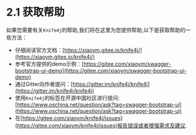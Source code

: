 # 2.1 获取帮助

如果您需要有关`Knife4j`的帮助,我们将在这里为您提供帮助,以下是获取帮助的一些方法：

- 仔细阅读官方文档：[https://xiaoym.gitee.io/knife4j/](https://xiaoym.gitee.io/knife4j/)
- 参考官方提供的demo示例：[https://gitee.com/xiaoym/swagger-bootstrap-ui-demo](https://gitee.com/xiaoym/swagger-bootstrap-ui-demo)
- 通过Gitter向作者提问：[https://gitter.im/knife4j/knife4j](https://gitter.im/knife4j/knife4j)
- 使用`Knife4j`的标签在开源中国社区进行提问:[https://www.oschina.net/question/ask?tag=swagger-bootstrap-ui](https://www.oschina.net/question/ask?tag=swagger-bootstrap-ui)
- 在[https://gitee.com/xiaoym/knife4j/issues](https://gitee.com/xiaoym/knife4j/issues)报告错误或者增强需求及建议.


